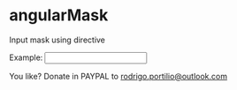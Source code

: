 # angularMask
Input mask using directive

Example:
<input type="text" class="form-control" mask-dir maskinput="999.999.999-99">

You like? Donate in PAYPAL to rodrigo.portilio@outlook.com
